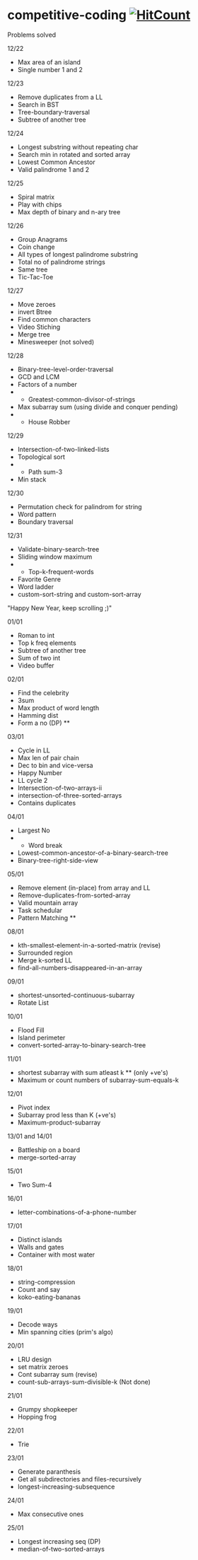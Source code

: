 # competitive-coding  [![HitCount](http://hits.dwyl.io/ssp4all/competitive-coding.svg)](http://hits.dwyl.io/ssp4all/competitive-coding)

Problems solved
 
12/22
- Max area of an island
- Single number 1 and 2

12/23
- Remove duplicates from a LL
- Search in BST
- Tree-boundary-traversal
- Subtree of another tree

12/24
- Longest substring without repeating char
- Search min in rotated and sorted array
- Lowest Common Ancestor
- Valid palindrome 1 and 2


12/25
- Spiral matrix
- Play with chips
- Max depth of binary and n-ary tree

12/26
- Group Anagrams
- Coin change
- All types of longest palindrome substring
- Total no of palindrome strings
- Same tree
- Tic-Tac-Toe

12/27
- Move zeroes
- invert Btree
- Find common characters
- Video Stiching
- Merge tree
- Minesweeper (not solved)

12/28
- Binary-tree-level-order-traversal
- GCD and LCM
- Factors of a number
- * Greatest-common-divisor-of-strings
- Max subarray sum (using divide and conquer pending)
- * House Robber

12/29
- Intersection-of-two-linked-lists
- Topological sort
- * Path sum-3
- Min stack

12/30
- Permutation check for palindrom for string
- Word pattern
- Boundary traversal

12/31
- Validate-binary-search-tree
- Sliding window maximum
- * Top-k-frequent-words
- Favorite Genre
- Word ladder
- custom-sort-string and custom-sort-array

"Happy New Year, keep scrolling ;)"

01/01
- Roman to int
- Top k freq elements
- Subtree of another tree
- Sum of two int
- Video buffer

02/01
- Find the celebrity
- 3sum
- Max product of word length
- Hamming dist
- Form a no (DP) **

03/01
- Cycle in LL
- Max len of pair chain
- Dec to bin and vice-versa
- Happy Number
- LL cycle 2
- Intersection-of-two-arrays-ii
- intersection-of-three-sorted-arrays
- Contains duplicates

04/01
- Largest No
- * Word break
- Lowest-common-ancestor-of-a-binary-search-tree
- Binary-tree-right-side-view

05/01
- Remove element (in-place) from array and LL
- Remove-duplicates-from-sorted-array
- Valid mountain array
- Task schedular
- Pattern Matching **

08/01
- kth-smallest-element-in-a-sorted-matrix (revise)
- Surrounded region
- Merge k-sorted LL
- find-all-numbers-disappeared-in-an-array

09/01
- shortest-unsorted-continuous-subarray
- Rotate List

10/01
- Flood Fill
- Island perimeter
- convert-sorted-array-to-binary-search-tree

11/01
- shortest subarray with sum atleast k ** (only +ve's)
- Maximum or count numbers of subarray-sum-equals-k

12/01
- Pivot index
- Subarray prod less than K (+ve's)
- Maximum-product-subarray

13/01 and 14/01
- Battleship on a board
- merge-sorted-array

15/01
- Two Sum-4

16/01
- letter-combinations-of-a-phone-number

17/01
- Distinct islands
- Walls and gates
- Container with most water

18/01
- string-compression
- Count and say
- koko-eating-bananas

19/01
- Decode ways
- Min spanning cities (prim's algo)

20/01
- LRU design
- set matrix zeroes
- Cont subarray sum (revise)
- count-sub-arrays-sum-divisible-k (Not done)

21/01
- Grumpy shopkeeper
- Hopping frog

22/01
- Trie 

23/01
- Generate paranthesis
- Get all subdirectories and files-recursively
- longest-increasing-subsequence

24/01
- Max consecutive ones

25/01
- Longest increasing seq (DP)
- median-of-two-sorted-arrays